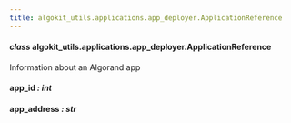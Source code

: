 ```yaml
---
title: algokit_utils.applications.app_deployer.ApplicationReference
---
```

#### *class* algokit_utils.applications.app_deployer.ApplicationReference

Information about an Algorand app

#### app_id *: int*

#### app_address *: str*